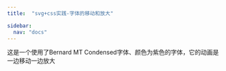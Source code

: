 ```yaml
---
title:  "svg+css实践-字体的移动和放大"

sidebar:
  nav: "docs"
---
```


<html>
	<head>
		<meta charset="UTF-8">
		<title>svg+css实践之字体的移动和放大</title>
	</head>
	<body>
	<p>这是一个使用了Bernard MT Condensed字体、颜色为紫色的字体，它的动画是一边移动一边放大</p>
	<svg xmlns="http://www.w3.org/2000/svg" width="945" height="709" viewBox="0 0 945 709">
  <g xmlns="http://www.w3.org/2000/svg" width="945" height="709" viewBox="0 0 945 709"> 
    <text id="TextElement" x="0" y="0" style="font-family:Bernard MT Condensed;font-size:24;fill: #800080;visibility:hidden" transform="rotate(0) scale(3 3)"> Look at me！
    <set attributeName="visibility" attributeType="CSS" to="visible" begin="1s" dur="5s" fill="freeze"/>
    <animateMotion path="M 0 0 L 100 100" begin="1s" dur="5s" fill="freeze"/>
    <animateTransform attributeName="transform" attributeType="XML" type="rotate" from="-30" to="0" begin="1s" dur="5s" fill="freeze"/> 
    <animateTransform attributeName="transform" attributeType="XML" type="scale" from="1" to="3" additive="sum" begin="1s" dur="5s" fill="freeze"/> 
    </text> 
  </g>
  </svg>
	</body>
</html>